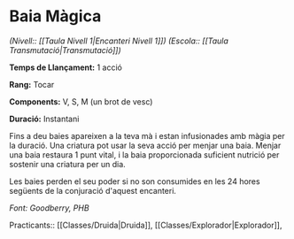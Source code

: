 # Baia Màgica

*(Nivell:: [[Taula Nivell 1|Encanteri Nivell 1]]) (Escola:: [[Taula Transmutació|Transmutació]])*

**Temps de Llançament:** 1 acció


**Rang:** Tocar

**Components:** V, S, M (un brot de vesc)

**Duració:** Instantani

Fins a deu baies apareixen a la teva mà i estan infusionades amb màgia per la duració. Una criatura pot usar la seva acció per menjar una baia. Menjar una baia restaura 1 punt vital, i la baia proporcionada suficient nutrició per sostenir una criatura per un dia. 

Les baies perden el seu poder si no son consumides en les 24 hores següents de la conjuració d'aquest encanteri. 


*Font: Goodberry, PHB*



Practicants:: [[Classes/Druida|Druida]], [[Classes/Explorador|Explorador]],